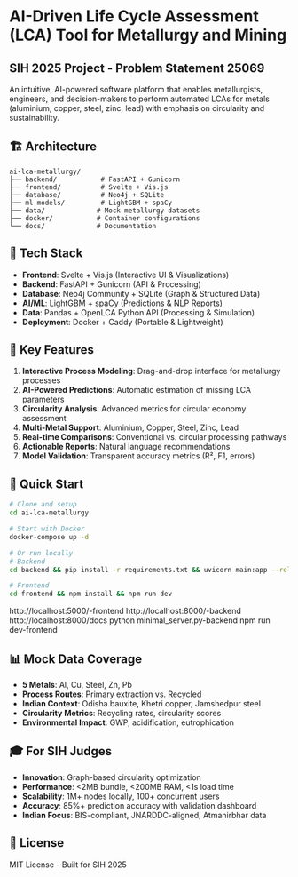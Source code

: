 # AI-Driven Life Cycle Assessment (LCA) Tool for Metallurgy and Mining

## SIH 2025 Project - Problem Statement 25069

An intuitive, AI-powered software platform that enables metallurgists, engineers, and decision-makers to perform automated LCAs for metals (aluminium, copper, steel, zinc, lead) with emphasis on circularity and sustainability.

## 🏗️ Architecture

```
ai-lca-metallurgy/
├── backend/           # FastAPI + Gunicorn
├── frontend/          # Svelte + Vis.js
├── database/          # Neo4j + SQLite
├── ml-models/         # LightGBM + spaCy
├── data/             # Mock metallurgy datasets
├── docker/           # Container configurations
└── docs/             # Documentation
```

## 🚀 Tech Stack

- **Frontend**: Svelte + Vis.js (Interactive UI & Visualizations)
- **Backend**: FastAPI + Gunicorn (API & Processing)
- **Database**: Neo4j Community + SQLite (Graph & Structured Data)
- **AI/ML**: LightGBM + spaCy (Predictions & NLP Reports)
- **Data**: Pandas + OpenLCA Python API (Processing & Simulation)
- **Deployment**: Docker + Caddy (Portable & Lightweight)

## 🎯 Key Features

1. **Interactive Process Modeling**: Drag-and-drop interface for metallurgy processes
2. **AI-Powered Predictions**: Automatic estimation of missing LCA parameters
3. **Circularity Analysis**: Advanced metrics for circular economy assessment
4. **Multi-Metal Support**: Aluminium, Copper, Steel, Zinc, Lead
5. **Real-time Comparisons**: Conventional vs. circular processing pathways
6. **Actionable Reports**: Natural language recommendations
7. **Model Validation**: Transparent accuracy metrics (R², F1, errors)

## 🏃 Quick Start

```bash
# Clone and setup
cd ai-lca-metallurgy

# Start with Docker
docker-compose up -d

# Or run locally
# Backend
cd backend && pip install -r requirements.txt && uvicorn main:app --reload

# Frontend
cd frontend && npm install && npm run dev
```
http://localhost:5000/-frontend
http://localhost:8000/-backend
http://localhost:8000/docs
python minimal_server.py-backend
npm run dev-frontend


## 📊 Mock Data Coverage

- **5 Metals**: Al, Cu, Steel, Zn, Pb
- **Process Routes**: Primary extraction vs. Recycled
- **Indian Context**: Odisha bauxite, Khetri copper, Jamshedpur steel
- **Circularity Metrics**: Recycling rates, circularity scores
- **Environmental Impact**: GWP, acidification, eutrophication

## 🎓 For SIH Judges

- **Innovation**: Graph-based circularity optimization
- **Performance**: <2MB bundle, <200MB RAM, <1s load time
- **Scalability**: 1M+ nodes locally, 100+ concurrent users
- **Accuracy**: 85%+ prediction accuracy with validation dashboard
- **Indian Focus**: BIS-compliant, JNARDDC-aligned, Atmanirbhar data

## 📄 License

MIT License - Built for SIH 2025
